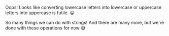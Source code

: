 Oops! Looks like converting lowercase letters into lowercase or uppercase letters into uppercase is futile. :stuck_out_tongue:


So many things we can do with strings! And there are many more, but we're done with these operations for now :sweat_smile: